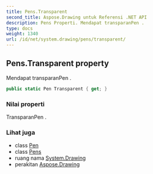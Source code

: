 ```yaml
---
title: Pens.Transparent
second_title: Aspose.Drawing untuk Referensi .NET API
description: Pens Properti. Mendapat transparanPen .
type: docs
weight: 1340
url: /id/net/system.drawing/pens/transparent/
---
```

## Pens.Transparent property

Mendapat transparanPen .

```csharp
public static Pen Transparent { get; }
```

### Nilai properti

TransparanPen .

### Lihat juga

* class [Pen](../../pen/)
* class [Pens](../)
* ruang nama [System.Drawing](../../pens/)
* perakitan [Aspose.Drawing](../../../)


